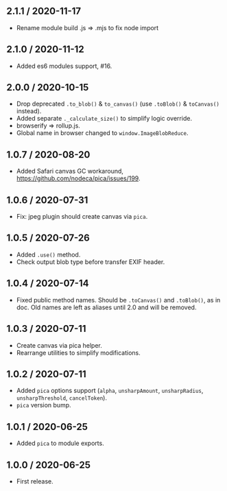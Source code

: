 2.1.1 / 2020-11-17
------------------

- Rename module build .js => .mjs to fix node import


2.1.0 / 2020-11-12
------------------

- Added es6 modules support, #16.


2.0.0 / 2020-10-15
------------------

- Drop deprecated `.to_blob()` & `to_canvas()` (use `.toBlob()` & `toCanvas()`
  instead).
- Added separate `._calculate_size()` to simplify logic override.
- browserify => rollup.js.
- Global name in browser changed to `window.ImageBlobReduce`.


1.0.7 / 2020-08-20
------------------

- Added Safari canvas GC workaround,  https://github.com/nodeca/pica/issues/199.


1.0.6 / 2020-07-31
------------------

- Fix: jpeg plugin should create canvas via `pica`.


1.0.5 / 2020-07-26
------------------

- Added `.use()` method.
- Check output blob type before transfer EXIF header.


1.0.4 / 2020-07-14
------------------

- Fixed public method names. Should be `.toCanvas()` and `.toBlob()`, as in doc.
  Old names are left as aliases until 2.0 and will be removed.


1.0.3 / 2020-07-11
------------------

- Create canvas via pica helper.
- Rearrange utilities to simplify modifications.


1.0.2 / 2020-07-11
------------------

- Added `pica` options support (`alpha`, `unsharpAmount`, `unsharpRadius`,
  `unsharpThreshold`, `cancelToken`).
- `pica` version bump.


1.0.1 / 2020-06-25
------------------

- Added `pica` to module exports.


1.0.0 / 2020-06-25
------------------

- First release.
